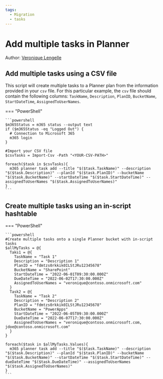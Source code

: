 ```yaml
---
tags:
  - Migration  
  - tasks
---
```


# Add multiple tasks in Planner

Author: [Veronique Lengelle](https://veronicageek.com/2019/get-files-with-specific-names/)

## Add multiple tasks using a CSV file

This script will create multiple tasks to a Planner plan from the information provided in your `csv` file. For this particular example, the `csv` file should contain the following columns: `TaskName`, `Description`, `PlanID`, `BucketName`, `StartDateTime`, `AssignedToUserNames`.

=== "PowerShell"

    ```powershell
    $m365Status = m365 status --output text
    if ($m365Status -eq "Logged Out") {
      # Connection to Microsoft 365
      m365 login
    }

    #Import your CSV file
    $csvTasks = Import-Csv -Path "<YOUR-CSV-PATH>"

    foreach($task in $csvTasks){
      m365 planner task add --title "$($task.TaskName)" --description "$($task.Description)" --planId "$($task.PlanID)" --bucketName "$($task.BucketName)" --startDateTime "$($task.StartDateTime)" --assignedToUserNames "$($task.AssignedToUserNames)"
    }
    ```

## Create multiple tasks using an in-script hashtable

=== "PowerShell"

    ```powershell
    #Create multiple tasks onto a single Planner bucket with in-script tasks
    $allMyTasks = @{
      Taks1 = @{
        TaskName = "Task 1"
        Description = "Description 1"
        PlanID = "fdmtzs0rkkik0ILStJRu12345678"
        BucketName = "SharePoint"
        StartDateTime = "2022-06-01T09:30:00.000Z"
        DueDateTime = "2022-06-02T17:30:00.000Z"
        AssignedToUserNames = "veronique@contoso.onmicrosoft.com"
      }
      Task2 = @{
        TaskName = "Task 2"
        Description = "Description 2"
        PlanID = "fdmtzs0rkkik0ILStJRu12345678"
        BucketName = "PowerApps"
        StartDateTime = "2022-06-05T09:30:00.000Z"
        DueDateTime = "2022-06-07T17:30:00.000Z"
        AssignedToUserNames = "veronique@contoso.onmicrosoft.com, jdoe@contoso.onmicrosoft.com"
      }
    }

    foreach($task in $allMyTasks.Values){
      m365 planner task add --title "$($task.TaskName)" --description "$($task.Description)" --planId "$($task.PlanID)" --bucketName "$($task.BucketName)" --startDateTime "$($task.StartDateTime)" --dueDateTime "$($task.DueDateTime)" --assignedToUserNames "$($task.AssignedToUserNames)"
    }
    ```
